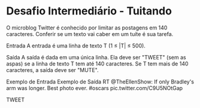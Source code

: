 # Desafio Intermediário - Tuitando

O microblog Twitter é conhecido por limitar as postagens em 140 caracteres. Conferir se um texto vai caber em um tuíte é sua tarefa.

Entrada
A entrada é uma linha de texto T (1 ≤ |T| ≤ 500).

Saída
A saída é dada em uma única linha. Ela deve ser "TWEET" (sem as aspas) se a linha de texto T tem até 140 caracteres. Se T tem mais de 140 caracteres, a saída deve ser "MUTE".

 
Exemplo de Entrada	Exemplo de Saída
RT @TheEllenShow: If only Bradley's arm was longer. Best photo ever. #oscars pic.twitter.com/C9U5NOtGap

TWEET

 